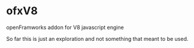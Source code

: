 # ofxV8
openFramworks addon for V8 javascript engine

So far this is just an exploration and not something that meant to be used.
